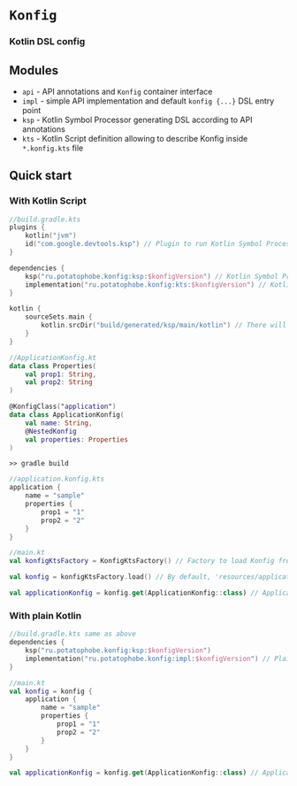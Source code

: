 # `Konfig`

### Kotlin DSL config

## Modules

- `api` - API annotations and `Konfig` container interface
- `impl` - simple API implementation and default `konfig {...}` DSL entry point
- `ksp` - Kotlin Symbol Processor generating DSL according to API annotations
- `kts` - Kotlin Script definition allowing to describe Konfig inside `*.konfig.kts` file

## Quick start

### With Kotlin Script

```kotlin
//build.gradle.kts
plugins {
    kotlin("jvm")
    id("com.google.devtools.ksp") // Plugin to run Kotlin Symbol Processor
}

dependencies {
    ksp("ru.potatophobe.konfig:ksp:$konfigVersion") // Kotlin Symbol Processor
    implementation("ru.potatophobe.konfig:kts:$konfigVersion") // Kotlin Script Konfig implementation
}

kotlin {
    sourceSets.main {
        kotlin.srcDir("build/generated/ksp/main/kotlin") // There will be files generated by Kotlin Symbol Processor
    }
}
```

```kotlin
//ApplicationKonfig.kt
data class Properties(
    val prop1: String,
    val prop2: String
)

@KonfigClass("application")
data class ApplicationKonfig(
    val name: String,
    @NestedKonfig
    val properties: Properties
)
```

`>> gradle build`

```kotlin
//application.konfig.kts
application {
    name = "sample"
    properties {
        prop1 = "1"
        prop2 = "2"
    }
}
```

```kotlin
//main.kt
val konfigKtsFactory = KonfigKtsFactory() // Factory to load Konfig from Kotlin Script file

val konfig = konfigKtsFactory.load() // By default, 'resources/application.konfig.kts' will be loaded

val applicationKonfig = konfig.get(ApplicationKonfig::class) // ApplicationKonfig(name=sample, properties=Properties(prop1=1, prop2=2))
```

### With plain Kotlin

```kotlin
//build.gradle.kts same as above
dependencies {
    ksp("ru.potatophobe.konfig:ksp:$konfigVersion")
    implementation("ru.potatophobe.konfig:impl:$konfigVersion") // Plain Kotlin Konfig implementation
}
```

```kotlin
//main.kt
val konfig = konfig {
    application {
        name = "sample"
        properties {
            prop1 = "1"
            prop2 = "2"
        }
    }
}

val applicationKonfig = konfig.get(ApplicationKonfig::class) // ApplicationKonfig(name=sample, properties=Properties(prop1=1, prop2=2))
```
